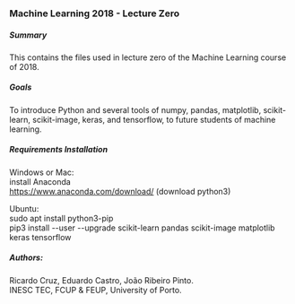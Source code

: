 ### Machine Learning 2018 - Lecture Zero

##### Summary
This contains the files used in lecture zero of the Machine Learning course of 2018.

##### Goals
To introduce Python and several tools of numpy, pandas, matplotlib, scikit-learn, scikit-image, keras, and tensorflow, to future students of machine learning. 

##### Requirements Installation
Windows or Mac:  
install Anaconda  
https://www.anaconda.com/download/ (download python3)

Ubuntu:  
sudo apt install python3-pip  
pip3 install --user --upgrade scikit-learn pandas scikit-image matplotlib keras tensorflow

##### Authors:  
Ricardo Cruz, Eduardo Castro, João Ribeiro Pinto.  
INESC TEC, FCUP & FEUP, University of Porto.
